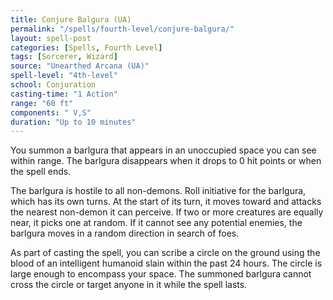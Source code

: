 ```yaml
---
title: Conjure Balgura (UA)
permalink: "/spells/fourth-level/conjure-balgura/"
layout: spell-post
categories: [Spells, Fourth Level]
tags: [Sorcerer, Wizard]
source: "Unearthed Arcana (UA)"
spell-level: "4th-level"
school: Conjuration
casting-time: "1 Action"
range: "60 ft"
components: " V,S"
duration: "Up to 10 minutes"
---
```


You summon a barlgura that appears in an unoccupied space you can see within range. The barlgura disappears when it drops to 0 hit points or when the spell ends.

The barlgura is hostile to all non-demons. Roll initiative for the barlgura, which has its own turns. At the start of its turn, it moves toward and attacks the nearest non-demon it can perceive. If two or more creatures are equally near, it picks one at random. If it cannot see any potential enemies, the barlgura moves in a random direction in search of foes.

As part of casting the spell, you can scribe a circle on the ground using the blood of an intelligent humanoid slain within the past 24 hours. The circle is large enough to encompass your space. The summoned barlgura cannot cross the circle or target anyone in it while the spell lasts.